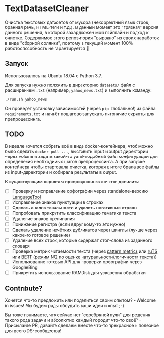 # TextDatasetCleaner

Очистка текстовых датасетов от мусора (некорректный язык строк, бранная речь, HTML-теги и т.д.). В данный момент это "грязная" версия данного решения, в которой захардкожен мой пайплайн и подход к очистке. Содержимое этого репозитория "вырвано" из своих наработок в виде "сборной солянки", поэтому в текущий момент 100% работоспособность не гарантируется 🤪

## Запуск

Использовалось на Ubuntu 18.04 с Python 3.7.

Для запуска нужно положить в директорию `datasets/` файл с расширением `.txt` (например, `yahoo_news.txt`) и выполнить команду:

```bash
./run.sh yahoo_news
```

Он проведёт установку зависимостей (через `pip`, глобально!) из файла `requirements.txt` и начнёт пошагово запускать питонячие скрипты для препроцессинга.

## TODO

В идеале хочется собрать всё в виде docker-контейнера, чтоб можно было сделать `docker pull ...`, выставить input и output директории через volume и задать какой-то yaml-подобный файл конфигурации для определения необходимых шагов препроцессинга. А при запуске контейнера чтобы стартовала очистка, которая в итоге брала все файлы из input-директории и собирала результаты в output.

К существующим скриптам препроцессинга хочется допилить:

- [ ] Проверку и исправление орфографии через standalone-версию [LanguageTool](https://github.com/languagetool-org/languagetool)
- [ ] Исправление знаков пунктуации в строках
- [ ] Сделать анализ тональности и удалять негативные строки
- [ ] Попробовать прикрутить классификацию тематики текста
- [ ] Удаление знаков препинания
- [ ] Понижение регистра (если вдруг кому-то это нужно)
- [ ] Сделать удаление нечётких дубликатов через шинглы (лучше через какое-то готовое решение)
- [ ] Удаление всех строк, которые содержат стоп-слова из заданного словаря
- [ ] Проверка метрик читаемости текста (через [pattern.metrics](https://www.clips.uantwerpen.be/pages/pattern-metrics) или [ruTS](https://github.com/SergeyShk/ruTS) или [BERT (режим №2 по оценке натуральности/логичности текста)](https://colab.research.google.com/github/blade1780/bert/blob/master/BERT.ipynb))
- [ ] Использование готовых API для проверки орфографии через Google/Bing
- [ ] Прикрутить использование RAMDisk для ускорения обработки

## Contribute?

Хочется что-то предложить или поделиться своим опытом? - Welcome in issues! Мы будем рады обсудить ваши идеи и опыт ;-)

Вы тоже понимаете, что сейчас нет "серебряной пули" для решения такого рода задачи и абсолютно каждый городит что-то своё? - Присылайте PR, давайте сделаем вместе что-то прекрасное и полезное для всего DS-сообщества!
